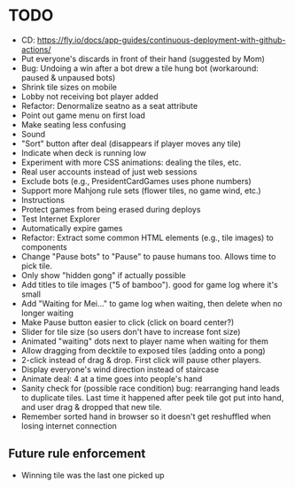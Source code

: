 # TODO

- CD: https://fly.io/docs/app-guides/continuous-deployment-with-github-actions/
- Put everyone's discards in front of their hand (suggested by Mom)
- Bug: Undoing a win after a bot drew a tile hung bot (workaround: paused & unpaused bots)
- Shrink tile sizes on mobile
- Lobby not receiving bot player added
- Refactor: Denormalize seatno as a seat attribute
- Point out game menu on first load
- Make seating less confusing
- Sound
- "Sort" button after deal (disappears if player moves any tile)
- Indicate when deck is running low
- Experiment with more CSS animations: dealing the tiles, etc.
- Real user accounts instead of just web sessions
- Exclude bots (e.g., PresidentCardGames uses phone numbers)
- Support more Mahjong rule sets (flower tiles, no game wind, etc.)
- Instructions
- Protect games from being erased during deploys
- Test Internet Explorer
- Automatically expire games
- Refactor: Extract some common HTML elements (e.g., tile images) to components
- Change "Pause bots" to "Pause" to pause humans too. Allows time to pick tile.
- Only show "hidden gong" if actually possible
- Add titles to tile images ("5 of bamboo"). good for game log where it's small
- Add "Waiting for Mei..." to game log when waiting, then delete when no longer waiting
- Make Pause button easier to click (click on board center?)
- Slider for tile size (so users don't have to increase font size)
- Animated "waiting" dots next to player name when waiting for them
- Allow dragging from decktile to exposed tiles (adding onto a pong)
- 2-click instead of drag & drop. First click will pause other players.
- Display everyone's wind direction instead of staircase
- Animate deal: 4 at a time goes into people's hand
- Sanity check for (possible race condition) bug: rearranging hand leads to duplicate tiles. Last time it happened after peek tile got put into hand, and user drag & dropped that new tile.
- Remember sorted hand in browser so it doesn't get reshuffled when losing internet connection

## Future rule enforcement
- Winning tile was the last one picked up
